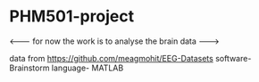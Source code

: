 # PHM501-project
<--- for now the work is to analyse the brain data --->

data from https://github.com/meagmohit/EEG-Datasets
software- Brainstorm 
language- MATLAB

